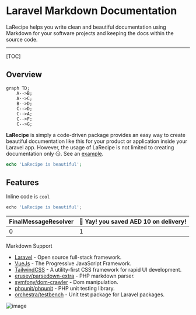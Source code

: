 # Laravel Markdown Documentation

LaRecipe helps you write clean and beautiful documentation using Markdown for your software projects and keeping the docs within the source code.

---

[TOC]

## Overview

```mermaid 
graph TD;
    A-->B;
    A-->C;
    B-->D;
    C-->D;
    C-->A;
    C-->F;
    C-->G;
```

**LaRecipe** is simply  a code-driven package provides an easy way to create beautiful documentation like this for your product or application inside your Laravel app. However, the usage of LaRecipe is not limited to creating documentation only 😏. See an [example](/docs/{{version}}/example-project-tracking).

```php
echo 'LaRecipe is beautiful';
```

## Features

Inline code is `cool`


```js
echo 'LaRecipe is beautiful';
```


FinalMessageResolver | <larecipe-card><larecipe-badge type="success" circle class="mr-2" icon="fa fa-book">🚀</larecipe-badge> Yay! you saved AED 10 on delivery!<larecipe-progress type="success" :value="100"></larecipe-progress></larecipe-card>
:- | :-
0  | 1




<larecipe-card>
    <larecipe-badge type="success" circle class="mr-2" icon="fa fa-book"></larecipe-badge> Markdown Support
    <larecipe-progress type="success" :value="100"></larecipe-progress>
</larecipe-card>

+ [Laravel](https://laravel.com) - Open source full-stack framework.
+ [VueJs](https://vuejs.org) - The Progressive JavaScript Framework.
+ [TailwindCSS](https://tailwindcss.com) - A utility-first CSS framework for rapid UI development.
+ [erusev/parsedown-extra](https://github.com/erusev/parsedown-extra) - PHP markdown parser.
+ [symfony/dom-crawler](https://symfony.com) - Dom manipulation.
+ [phpunit/phpunit](https://phpunit.de) - PHP unit testing library.
+ [orchestra/testbench](https://github.com/orchestral/testbench) - Unit test package for Laravel packages.

![image](/docs/images/funny.gif)